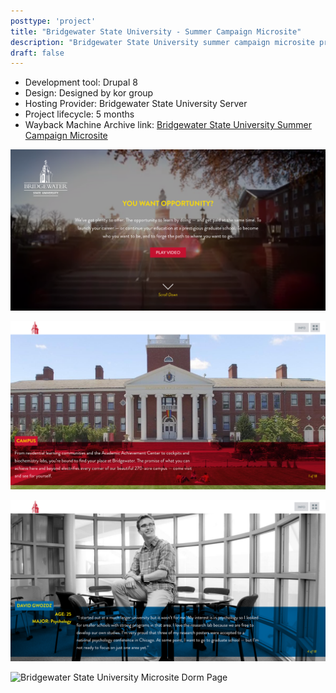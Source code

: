 ```yaml
---
posttype: 'project'
title: "Bridgewater State University - Summer Campaign Microsite"
description: "Bridgewater State University summer campaign microsite project"
draft: false
---
```


- Development tool: Drupal 8         
- Design: Designed by kor group  
- Hosting Provider: Bridgewater State University Server  
- Project lifecycle: 5 months  
- Wayback Machine Archive link: [Bridgewater State University Summer Campaign Microsite](https://web.archive.org/web/20190109153919/https://opportunities.bridgew.edu/)   

![Bridgewater State University Microsite Homepage](../../../assets/portfolio/kor/feature/bsu/bsu-campaign/full-bsu-homepage.png)

![Bridgewater State University Microsite Page 1](../../../assets/portfolio/kor/feature/bsu/bsu-campaign/full-bsu-page1.png)

![Bridgewater State University Microsite Student Profile Page](../../../assets/portfolio/kor/feature/bsu/bsu-campaign/full-bsu-student-page.png)

![Bridgewater State University Microsite Dorm Page](../../../assets/portfolio/kor/feature/bsu/bsu-campaign/full-bsu-dorm-page.png)